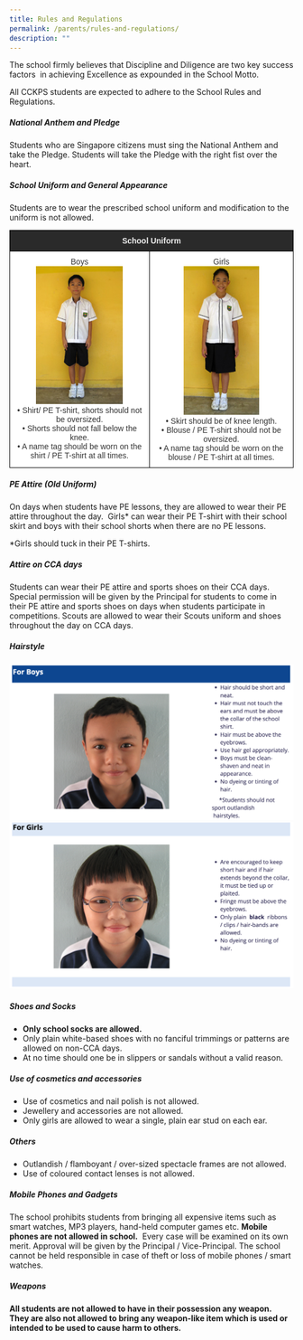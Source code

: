 ```yaml
---
title: Rules and Regulations
permalink: /parents/rules-and-regulations/
description: ""
---
```

The school firmly believes that Discipline and Diligence are two key success factors  in achieving Excellence as expounded in the School Motto.  

All CCKPS students are expected to adhere to the School Rules and Regulations.  

  

##### National Anthem and Pledge

Students who are Singapore citizens must sing the National Anthem and take the Pledge. Students will take the Pledge with the right fist over the heart.  
  
  

##### School Uniform and General Appearance

Students are to wear the prescribed school uniform and modification to the uniform is not allowed.

<style type="text/css">
.tg  {border-collapse:collapse;border-spacing:0;margin:0px auto;}
.tg td{border-color:black;border-style:solid;border-width:1px;font-family:Arial, sans-serif;font-size:14px;
  overflow:hidden;padding:10px 5px;word-break:normal;}
.tg th{border-color:black;border-style:solid;border-width:1px;font-family:Arial, sans-serif;font-size:14px;
  font-weight:normal;overflow:hidden;padding:10px 5px;word-break:normal;}
.tg .tg-tlx9{background-color:#FFF;color:#333;text-align:center;vertical-align:top}
.tg .tg-2705{background-color:#2A2A2A;color:#EEE;font-weight:bold;text-align:center;vertical-align:middle}
</style>
<table class="tg">
<tbody>
  <tr>
    <td class="tg-2705" colspan="2"><span style="color:#EEE;background-color:#2A2A2A">School Uniform</span></td>
  </tr>
  <tr>
    <td class="tg-tlx9"><span style="background-color:initial">Boys</span><br><img src="/images/boyuni.jpeg" 
     style="width:65%">
<br>• Shirt/ PE T-shirt, shorts should not be oversized.<br>• Shorts should not fall below the knee.<br>•
 A name tag should be worn on the shirt / PE T-shirt at all times.</td>
    <td class="tg-tlx9"><span style="background-color:initial">Girls</span><br><img src="/images/girluni.jpeg" 
     style="width:55%">
<br><span style="background-color:initial">• Skirt should be of knee length.</span><br><span style="background-color:initial">• Blouse / PE T-shirt should not be oversized.</span><br><span style="background-color:initial">• A name tag should be worn on the blouse / PE T-shirt at all times.</span></td>
  </tr>
</tbody>
</table>

##### PE Attire (Old Uniform)

On days when students have PE lessons, they are allowed to wear their PE attire throughout the day.  Girls\* can wear their PE T-shirt with their school skirt and boys with their school shorts when there are no PE lessons. 

\*Girls should tuck in their PE T-shirts.


##### Attire on CCA days  

Students can wear their PE attire and sports shoes on their CCA days. Special permission will be given by the Principal for students to come in their PE attire and sports shoes on days when students participate in competitions. Scouts are allowed to wear their Scouts uniform and shoes throughout the day on CCA days.

 

##### Hairstyle

![](/images/boyhair.png)
![](/images/girlhair2.png)

##### Shoes and Socks

*   **Only school socks are allowed.**
*   Only plain white-based shoes with no fanciful trimmings or patterns are allowed on non-CCA days.
*   At no time should one be in slippers or sandals without a valid reason.

##### **Use of cosmetics and accessories**

*   Use of cosmetics and nail polish is not allowed.
*   Jewellery and accessories are not allowed.
*   Only girls are allowed to wear a single, plain ear stud on each ear.

  

##### Others

*   Outlandish / flamboyant / over-sized spectacle frames are not allowed. 
*   Use of coloured contact lenses is not allowed. 

  

##### Mobile Phones and Gadgets

The school prohibits students from bringing all expensive items such as smart watches, MP3 players, hand-held computer games etc. **Mobile phones are not allowed in school.**  Every case will be examined on its own merit. Approval will be given by the Principal / Vice-Principal. The school cannot be held responsible in case of theft or loss of mobile phones / smart watches.  

##### Weapons

**All students are not allowed to have in their possession any weapon.  They are also not allowed to bring any weapon-like item which is used or intended to be used to cause harm to others.**